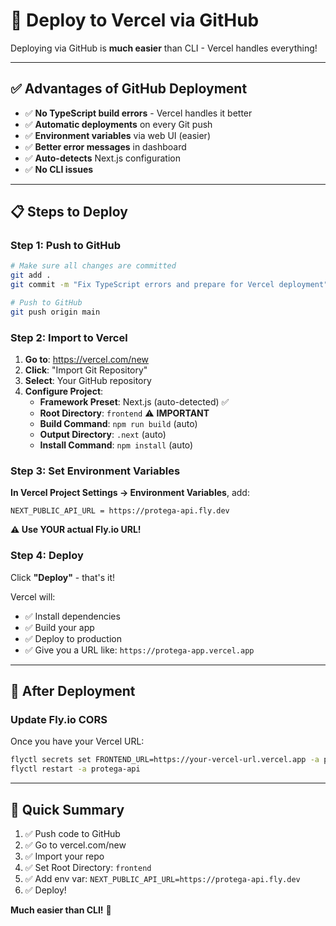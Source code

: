 # 🚀 Deploy to Vercel via GitHub

Deploying via GitHub is **much easier** than CLI - Vercel handles everything!

---

## ✅ Advantages of GitHub Deployment

- ✅ **No TypeScript build errors** - Vercel handles it better
- ✅ **Automatic deployments** on every Git push
- ✅ **Environment variables** via web UI (easier)
- ✅ **Better error messages** in dashboard
- ✅ **Auto-detects** Next.js configuration
- ✅ **No CLI issues**

---

## 📋 Steps to Deploy

### Step 1: Push to GitHub

```bash
# Make sure all changes are committed
git add .
git commit -m "Fix TypeScript errors and prepare for Vercel deployment"

# Push to GitHub
git push origin main
```

### Step 2: Import to Vercel

1. **Go to**: https://vercel.com/new
2. **Click**: "Import Git Repository"
3. **Select**: Your GitHub repository
4. **Configure Project**:
   - **Framework Preset**: Next.js (auto-detected) ✅
   - **Root Directory**: `frontend` ⚠️ **IMPORTANT**
   - **Build Command**: `npm run build` (auto)
   - **Output Directory**: `.next` (auto)
   - **Install Command**: `npm install` (auto)

### Step 3: Set Environment Variables

**In Vercel Project Settings → Environment Variables**, add:

```
NEXT_PUBLIC_API_URL = https://protega-api.fly.dev
```

**⚠️ Use YOUR actual Fly.io URL!**

### Step 4: Deploy

Click **"Deploy"** - that's it!

Vercel will:
- ✅ Install dependencies
- ✅ Build your app
- ✅ Deploy to production
- ✅ Give you a URL like: `https://protega-app.vercel.app`

---

## 🔄 After Deployment

### Update Fly.io CORS

Once you have your Vercel URL:

```bash
flyctl secrets set FRONTEND_URL=https://your-vercel-url.vercel.app -a protega-api
flyctl restart -a protega-api
```

---

## 📝 Quick Summary

1. ✅ Push code to GitHub
2. ✅ Go to vercel.com/new
3. ✅ Import your repo
4. ✅ Set Root Directory: `frontend`
5. ✅ Add env var: `NEXT_PUBLIC_API_URL=https://protega-api.fly.dev`
6. ✅ Deploy!

**Much easier than CLI!** 🎉

